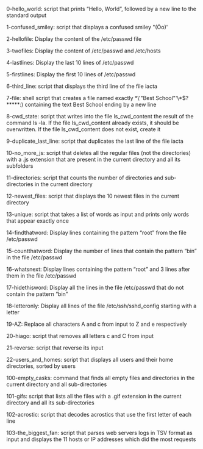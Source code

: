 0-hello_world: script that prints “Hello, World”, followed by a new line to the standard output

1-confused_smiley: script that displays a confused smiley "(Ôo)'

2-hellofile: Display the content of the /etc/passwd file

3-twofiles: Display the content of /etc/passwd and /etc/hosts

4-lastlines: Display the last 10 lines of /etc/passwd

5-firstlines: Display the first 10 lines of /etc/passwd

6-third_line: script that displays the third line of the file iacta

7-file: shell script that creates a file named exactly \*\\'"Best School"\'\\*$\?\*\*\*\*\*:) containing the text Best School ending by a new line

8-cwd_state: script that writes into the file ls_cwd_content the result of the command ls -la. If the file ls_cwd_content already exists, it should be overwritten. If the file ls_cwd_content does not exist, create it

9-duplicate_last_line: script that duplicates the last line of the file iacta

10-no_more_js: script that deletes all the regular files (not the directories) with a .js extension that are present in the current directory and all its subfolders

11-directories: script that counts the number of directories and sub-directories in the current directory

12-newest_files: script that displays the 10 newest files in the current directory

13-unique: script that takes a list of words as input and prints only words that appear exactly once

14-findthatword: Display lines containing the pattern “root” from the file /etc/passwd

15-countthatword: Display the number of lines that contain the pattern “bin” in the file /etc/passwd

16-whatsnext: Display lines containing the pattern “root” and 3 lines after them in the file /etc/passwd

17-hidethisword: Display all the lines in the file /etc/passwd that do not contain the pattern “bin”

18-letteronly: Display all lines of the file /etc/ssh/sshd_config starting with a letter

19-AZ: Replace all characters A and c from input to Z and e respectively

20-hiago: script that removes all letters c and C from input

21-reverse: script that reverse its input

22-users_and_homes: script that displays all users and their home directories, sorted by users

100-empty_casks: command that finds all empty files and directories in the current directory and all sub-directories

101-gifs: script that lists all the files with a .gif extension in the current directory and all its sub-directories

102-acrostic: script that decodes acrostics that use the first letter of each line

103-the_biggest_fan: script that parses web servers logs in TSV format as input and displays the 11 hosts or IP addresses which did the most requests
